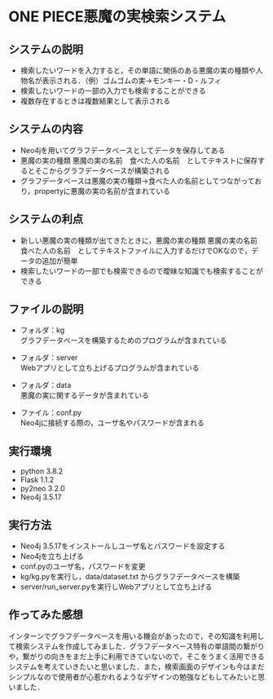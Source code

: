 # ONE PIECE悪魔の実検索システム

## システムの説明
* 検索したいワードを入力すると，その単語に関係のある悪魔の実の種類や人物名が表示される．（例）ゴムゴムの実→モンキー・D・ルフィ
* 検索したいワードの一部の入力でも検索することができる
* 複数存在するときは複数結果として表示される

## システムの内容
* Neo4jを用いてグラフデータベースとしてデータを保存してある
* 悪魔の実の種類 悪魔の実の名前　食べた人の名前　としてテキストに保存するとそこからグラフデータベースが構築される
* グラフデータベースは悪魔の実の種類→食べた人の名前としてつながっており，propertyに悪魔の実の名前が含まれている

## システムの利点
* 新しい悪魔の実の種類が出てきたときに，悪魔の実の種類 悪魔の実の名前　食べた人の名前　としてテキストファイルに入力するだけでOKなので，データの追加が簡単
* 検索したいワードの一部でも検索できるので曖昧な知識でも検索することができる

## ファイルの説明
* フォルダ：kg
<br>グラフデータベースを構築するためのプログラムが含まれている

* フォルダ：server
<br>Webアプリとして立ち上げるプログラムが含まれている

* フォルダ：data
<br>悪魔の実に関するデータが含まれている

* ファイル：conf.py
<br>Neo4jに接続する際の，ユーザ名やパスワードが含まれる

## 実行環境
* python 3.8.2
* Flask 1.1.2
* py2neo 3.2.0
* Neo4j 3.5.17

## 実行方法
* Neo4j 3.5.17をインストールしユーザ名とパスワードを設定する
* Neo4jを立ち上げる
* conf.pyのユーザ名，パスワードを変更
* kg/kg.pyを実行し，data/dataset.txt からグラフデータベースを構築
* server/run_server.pyを実行しWebアプリとして立ち上げる

## 作ってみた感想
インターンでグラフデータベースを用いる機会があったので，その知識を利用して検索システムを作成してみました．グラフデータベース特有の単語間の繋がりや，繋がりの向きをまだ上手に利用できていないので，そこをうまく活用できるシステムを考えていきたいと思いました．また，検索画面のデザインも今はまだシンプルなので使用者が心惹かれるようなデザインの勉強などもしてみたいと思いました．
